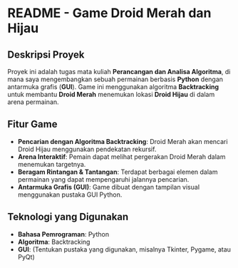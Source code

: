 # README - Game Droid Merah dan Hijau  

## Deskripsi Proyek  
Proyek ini adalah tugas mata kuliah **Perancangan dan Analisa Algoritma**, di mana saya mengembangkan sebuah permainan berbasis **Python** dengan antarmuka grafis (**GUI**). Game ini menggunakan algoritma **Backtracking** untuk membantu **Droid Merah** menemukan lokasi **Droid Hijau** di dalam arena permainan.  

## Fitur Game  
- **Pencarian dengan Algoritma Backtracking**: Droid Merah akan mencari Droid Hijau menggunakan pendekatan rekursif.  
- **Arena Interaktif**: Pemain dapat melihat pergerakan Droid Merah dalam menemukan targetnya.  
- **Beragam Rintangan & Tantangan**: Terdapat berbagai elemen dalam permainan yang dapat mempengaruhi jalannya pencarian.  
- **Antarmuka Grafis (GUI)**: Game dibuat dengan tampilan visual menggunakan pustaka GUI Python.  

## Teknologi yang Digunakan  
- **Bahasa Pemrograman**: Python  
- **Algoritma**: Backtracking  
- **GUI**: (Tentukan pustaka yang digunakan, misalnya Tkinter, Pygame, atau PyQt)  
